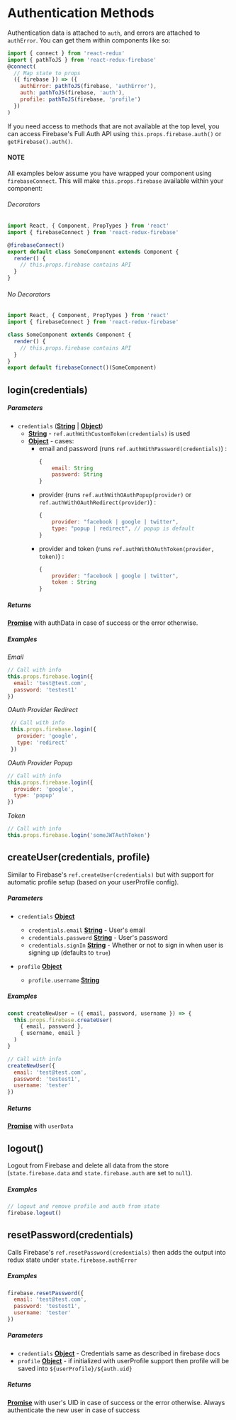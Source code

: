 # Authentication Methods

Authentication data is attached to `auth`, and errors are attached to `authError`. You can get them within components like so:

```js
import { connect } from 'react-redux'
import { pathToJS } from 'react-redux-firebase'
@connect(
  // Map state to props
  ({ firebase }) => ({
    authError: pathToJS(firebase, 'authError'),
    auth: pathToJS(firebase, 'auth'),
    profile: pathToJS(firebase, 'profile')
  })
)
```
If you need access to methods that are not available at the top level, you can access Firebase's Full Auth API using `this.props.firebase.auth()` or `getFirebase().auth()`.

#### NOTE
All examples below assume you have wrapped your component using `firebaseConnect`. This will make `this.props.firebase` available within your component:

###### Decorators

```js
import React, { Component, PropTypes } from 'react'
import { firebaseConnect } from 'react-redux-firebase'

@firebaseConnect()
export default class SomeComponent extends Component {
  render() {
    // this.props.firebase contains API
  }
}
```

###### No Decorators

```js
import React, { Component, PropTypes } from 'react'
import { firebaseConnect } from 'react-redux-firebase'

class SomeComponent extends Component {
  render() {
    // this.props.firebase contains API
  }
}
export default firebaseConnect()(SomeComponent)
```


## login(credentials)

##### Parameters

  * `credentials` ([**String**](https://developer.mozilla.org/en-US/docs/Web/JavaScript/Reference/Global_Objects/String) | [**Object**](https://developer.mozilla.org/en-US/docs/Web/JavaScript/Reference/Global_Objects/Object))
    * [**String**](https://developer.mozilla.org/en-US/docs/Web/JavaScript/Reference/Global_Objects/String) - `ref.authWithCustomToken(credentials)` is used
    * [**Object**](https://developer.mozilla.org/en-US/docs/Web/JavaScript/Reference/Global_Objects/Object) - cases:
      * email and password (runs `ref.authWithPassword(credentials)`) :
        ```js
        {
            email: String
            password: String
        }
        ```
      * provider (runs `ref.authWithOAuthPopup(provider)` or `ref.authWithOAuthRedirect(provider)`) :
        ```js
        {
            provider: "facebook | google | twitter",
            type: "popup | redirect", // popup is default
        }
        ```
      * provider and token (runs `ref.authWithOAuthToken(provider, token)`) :
        ```js
        {
            provider: "facebook | google | twitter",
            token : String
        }
        ```


##### Returns
[**Promise**](https://developer.mozilla.org/en-US/docs/Web/JavaScript/Reference/Global_Objects/Promise) with authData in case of success or the error otherwise.

##### Examples

   *Email*
```js
// Call with info
this.props.firebase.login({
  email: 'test@test.com',
  password: 'testest1'
})
```

  *OAuth Provider Redirect*
```js
 // Call with info
 this.props.firebase.login({
   provider: 'google',
   type: 'redirect'
 })
 ```

   *OAuth Provider Popup*
```js
// Call with info
this.props.firebase.login({
  provider: 'google',
  type: 'popup'
})
```

  *Token*
```js
// Call with info
this.props.firebase.login('someJWTAuthToken')
```

## createUser(credentials, profile)

Similar to Firebase's `ref.createUser(credentials)` but with support for automatic profile setup (based on your userProfile config).

##### Parameters

* `credentials` [**Object**](https://developer.mozilla.org/en-US/docs/Web/JavaScript/Reference/Global_Objects/Object)
  * `credentials.email` [**String**](https://developer.mozilla.org/en-US/docs/Web/JavaScript/Reference/Global_Objects/String) - User's email
  * `credentials.password` [**String**](https://developer.mozilla.org/en-US/docs/Web/JavaScript/Reference/Global_Objects/String) - User's password
  * `credentials.signIn` [**String**](https://developer.mozilla.org/en-US/docs/Web/JavaScript/Reference/Global_Objects/String) - Whether or not to sign in when user is signing up (defaults to `true`)

* `profile` [**Object**](https://developer.mozilla.org/en-US/docs/Web/JavaScript/Reference/Global_Objects/Object)
  * `profile.username` [**String**](https://developer.mozilla.org/en-US/docs/Web/JavaScript/Reference/Global_Objects/String)

##### Examples
```js
const createNewUser = ({ email, password, username }) => {
  this.props.firebase.createUser(
    { email, password },
    { username, email }
  )
}

// Call with info
createNewUser({
  email: 'test@test.com',
  password: 'testest1',
  username: 'tester'
})
```

##### Returns
[**Promise**](https://developer.mozilla.org/en-US/docs/Web/JavaScript/Reference/Global_Objects/Promise) with `userData`

## logout()
Logout from Firebase and delete all data from the store (`state.firebase.data` and `state.firebase.auth` are set to `null`).

##### Examples

```js
// logout and remove profile and auth from state
firebase.logout()
```

## resetPassword(credentials)
Calls Firebase's `ref.resetPassword(credentials)` then adds the output into redux state under `state.firebase.authError`

##### Examples

```js
firebase.resetPassword({
  email: 'test@test.com',
  password: 'testest1',
  username: 'tester'
})
```

##### Parameters
  * `credentials` [**Object**](https://developer.mozilla.org/en-US/docs/Web/JavaScript/Reference/Global_Objects/Object) - Credentials same as described in firebase docs
  * `profile` [**Object**](https://developer.mozilla.org/en-US/docs/Web/JavaScript/Reference/Global_Objects/Object) - if initialized with userProfile support then profile will be saved into `${userProfile}/${auth.uid}`

##### Returns
  [**Promise**](https://developer.mozilla.org/en-US/docs/Web/JavaScript/Reference/Global_Objects/Promise) with user's UID in case of success or the error otherwise.
  Always authenticate the new user in case of success
